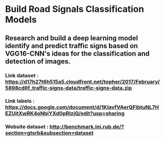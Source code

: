 # Build Road Signals Classification Models

## Research and build a deep learning model identify and predict traffic signs based on VGG16-CNN's ideas for the classification and detection of images.
### Link dataset : https://d17h27t6h515a5.cloudfront.net/topher/2017/February/5898cd6f_traffic-signs-data/traffic-signs-data.zip
### Link labels : https://docs.google.com/document/d/1KlavfVAerQFibtuNL7HEZUitXwRK4oNbiYXd0pRIzjQ/edit?usp=sharing
### Website dataset : http://benchmark.ini.rub.de/?section=gtsrb&subsection=dataset

